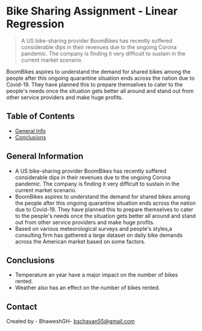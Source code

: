 # Bike Sharing Assignment - Linear Regression
> A US bike-sharing provider BoomBikes has recently suffered considerable dips in their revenues due to the ongoing Corona pandemic. The company is finding it very difficult to sustain in the current market scenario.

BoomBikes aspires to understand the demand for shared bikes among the people after this ongoing quarantine situation ends across the nation due to Covid-19. They have planned this to prepare themselves to cater to the people's needs once the situation gets better all around and stand out from other service providers and make huge profits.


## Table of Contents
* [General Info](#general-information)
* [Conclusions](#conclusions)


<!-- You can include any other section that is pertinent to your problem -->

## General Information
- A US bike-sharing provider BoomBikes has recently suffered considerable dips in their revenues due to the ongoing Corona pandemic. 
  The company is finding it very difficult to sustain in the current market scenario.
- BoomBikes aspires to understand the demand for shared bikes among the people after this ongoing quarantine situation ends across the nation due to Covid-19. They have planned this to   prepare themselves to cater to the people's needs once the situation gets better all around and stand out from other service providers and make huge profits.
- Based on various meteorological surveys and people's styles,a consulting firm has gathered a large dataset on daily bike demands across the American market based on some factors.

<!-- You don't have to answer all the questions - just the ones relevant to your project. -->

## Conclusions
- Temperature an year have a major impact on the number of bikes rented.
- Weather also has an effect on the number of bikes rented.

<!-- You don't have to answer all the questions - just the ones relevant to your project. -->


## Contact
Created by  - BhaweshGH- bschavan55@gmail.com
